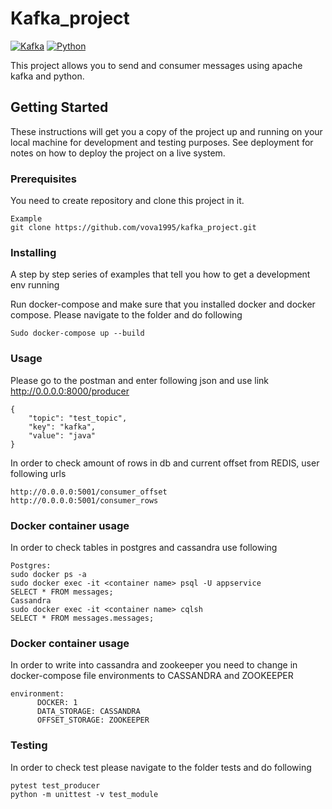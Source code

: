 # Kafka_project
[![Kafka](https://img.shields.io/badge/streaming_platform-kafka-black.svg?style=flat-square)](https://kafka.apache.org)
[![Python](https://img.shields.io/badge/python-3.6+-blue.svg?style=flat-square)](https://www.python.org)

This project allows you to send and consumer messages using apache kafka and python.

## Getting Started

These instructions will get you a copy of the project up and running on your local machine for development and testing purposes. See deployment for notes on how to deploy the project on a live system.

### Prerequisites

You need to create repository and clone this project in it.

```
Example
git clone https://github.com/vova1995/kafka_project.git
```

### Installing

A step by step series of examples that tell you how to get a development env running

Run docker-compose and make sure that you installed docker and docker compose. Please navigate to the folder and do following
```
Sudo docker-compose up --build
```
### Usage
Please go to the postman and enter following json and use link http://0.0.0.0:8000/producer

```
{
	"topic": "test_topic",
	"key": "kafka",
	"value": "java"
}
```
In order to check amount of rows in db and current offset from REDIS, user following urls

```
http://0.0.0.0:5001/consumer_offset
http://0.0.0.0:5001/consumer_rows
```
### Docker container usage
In order to check tables in postgres and cassandra use following
```
Postgres:
sudo docker ps -a
sudo docker exec -it <container name> psql -U appservice
SELECT * FROM messages;
Cassandra
sudo docker exec -it <container name> cqlsh
SELECT * FROM messages.messages;

```
### Docker container usage
In order to write into cassandra and zookeeper you need to change in docker-compose file environments to CASSANDRA and ZOOKEEPER
```
environment:
      DOCKER: 1
      DATA_STORAGE: CASSANDRA
      OFFSET_STORAGE: ZOOKEEPER
```
### Testing
In order to check test please navigate to the folder tests and do following
```
pytest test_producer
python -m unittest -v test_module
```
